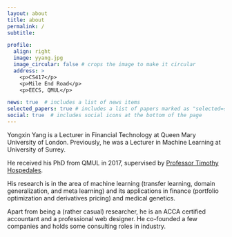 ```yaml
---
layout: about
title: about
permalink: /
subtitle: 

profile:
  align: right
  image: yyang.jpg
  image_circular: false # crops the image to make it circular
  address: >
    <p>CS417</p>
    <p>Mile End Road</p>
    <p>EECS, QMUL</p>

news: true  # includes a list of news items
selected_papers: true # includes a list of papers marked as "selected={true}"
social: true  # includes social icons at the bottom of the page
---
```


Yongxin Yang is a Lecturer in Financial Technology at Queen Mary University of London. Previously, he was a Lecturer in Machine Learning at University of Surrey.

He received his PhD from QMUL in 2017, supervised by [Professor Timothy Hospedales](https://homepages.inf.ed.ac.uk/thospeda/ "The Best PhD Supervisor!").

His research is in the area of machine learning (transfer learning, domain generalization, and meta learning) and its applications in finance (portfolio optimization and derivatives pricing) and medical genetics.

Apart from being a (rather casual) researcher, he is an ACCA certified accountant and a professional web designer. He co-founded a few companies and holds some consulting roles in industry.
